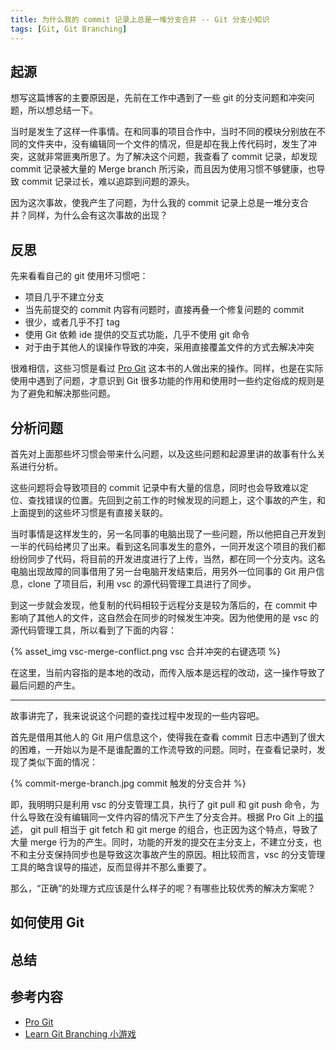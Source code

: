 ```yaml
---
title: 为什么我的 commit 记录上总是一堆分支合并 -- Git 分支小知识
tags: [Git, Git Branching]
---
```


## 起源

想写这篇博客的主要原因是，先前在工作中遇到了一些 git 的分支问题和冲突问题，所以想总结一下。

当时是发生了这样一件事情。在和同事的项目合作中，当时不同的模块分别放在不同的文件夹中，没有编辑同一个文件的情况，但是却在我上传代码时，发生了冲突，这就非常匪夷所思了。为了解决这个问题，我查看了 commit 记录，却发现 commit 记录被大量的 Merge branch 所污染，而且因为使用习惯不够健康，也导致 commit 记录过长，难以追踪到问题的源头。

因为这次事故，使我产生了问题，为什么我的 commit 记录上总是一堆分支合并？同样，为什么会有这次事故的出现？

## 反思

先来看看自己的 git 使用坏习惯吧：

* 项目几乎不建立分支
* 当先前提交的 commit 内容有问题时，直接再叠一个修复问题的 commit
* 很少，或者几乎不打 tag
* 使用 Git 依赖 ide 提供的交互式功能，几乎不使用 git 命令
* 对于由于其他人的误操作导致的冲突，采用直接覆盖文件的方式去解决冲突

很难相信，这些习惯是看过 [Pro Git](https://git-scm.com/book/zh/v2) 这本书的人做出来的操作。同样，也是在实际使用中遇到了问题，才意识到 Git 很多功能的作用和使用时一些约定俗成的规则是为了避免和解决那些问题。

## 分析问题

首先对上面那些坏习惯会带来什么问题，以及这些问题和起源里讲的故事有什么关系进行分析。

这些问题将会导致项目的 commit 记录中有大量的信息，同时也会导致难以定位、查找错误的位置。先回到之前工作的时候发现的问题上，这个事故的产生，和上面提到的这些坏习惯是有直接关联的。

当时事情是这样发生的，另一名同事的电脑出现了一些问题，所以他把自己开发到一半的代码给拷贝了出来。看到这名同事发生的意外，一同开发这个项目的我们都纷纷同步了代码，将目前的开发进度进行了上传，当然，都在同一个分支内。这名电脑出现故障的同事借用了另一台电脑开发结束后，用另外一位同事的 Git 用户信息，clone 了项目后，利用 vsc 的源代码管理工具进行了同步。

到这一步就会发现，他复制的代码相较于远程分支是较为落后的，在 commit 中影响了其他人的文件，这自然会在同步的时候发生冲突。因为他使用的是 vsc 的源代码管理工具，所以看到了下面的内容：

{% asset_img vsc-merge-conflict.png vsc 合并冲突的右键选项 %}

在这里，当前内容指的是本地的改动，而传入版本是远程的改动，这一操作导致了最后问题的产生。

---

故事讲完了，我来说说这个问题的查找过程中发现的一些内容吧。

首先是借用其他人的 Git 用户信息这个，使得我在查看 commit 日志中遇到了很大的困难，一开始以为是不是谁配置的工作流导致的问题。同时，在查看记录时，发现了类似下面的情况：

{% commit-merge-branch.jpg commit 触发的分支合并 %}

即，我明明只是利用 vsc 的分支管理工具，执行了 git pull 和 git push 命令，为什么导致在没有编辑同一文件内容的情况下产生了分支合并。根据 Pro Git 上的[描述](https://git-scm.com/book/zh/v2/Git-%E5%88%86%E6%94%AF-%E8%BF%9C%E7%A8%8B%E5%88%86%E6%94%AF#%E6%8B%89%E5%8F%96:~:text=%E7%84%B6%E8%80%8C%EF%BC%8C%E6%9C%89%E4%B8%80%E4%B8%AA%E5%91%BD%E4%BB%A4%E5%8F%AB%E4%BD%9C%20git%20pull%20%E5%9C%A8%E5%A4%A7%E5%A4%9A%E6%95%B0%E6%83%85%E5%86%B5%E4%B8%8B%E5%AE%83%E7%9A%84%E5%90%AB%E4%B9%89%E6%98%AF%E4%B8%80%E4%B8%AA%20git%20fetch%20%E7%B4%A7%E6%8E%A5%E7%9D%80%E4%B8%80%E4%B8%AA%20git%20merge%20%E5%91%BD%E4%BB%A4)， git pull 相当于 git fetch 和 git merge 的组合，也正因为这个特点，导致了大量 merge 行为的产生。同时，功能的开发的提交在主分支上，不建立分支，也不和主分支保持同步也是导致这次事故产生的原因。相比较而言，vsc 的分支管理工具的略含误导的描述，反而显得并不那么重要了。

那么，“正确”的处理方式应该是什么样子的呢？有哪些比较优秀的解决方案呢？

## 如何使用 Git


## 总结

## 参考内容

* [Pro Git](https://git-scm.com/book/zh/v2)
* [Learn Git Branching 小游戏](https://learngitbranching.js.org/?locale=zh_CN)
